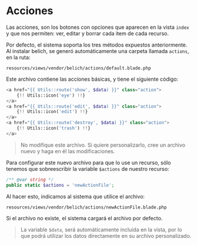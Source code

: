 # Acciones

Las acciones, son los botones con opciones que aparecen en la vista `index` y que nos permiten: ver, editar y borrar cada item de cada recurso.

Por defecto, el sistema soporta los tres métodos expuestos anteriormente. Al instalar belich, se generó automáticamente una carpeta llamada `actions`, en la ruta:

`resources/views/vendor/belich/actions/default.blade.php`

Este archivo contiene las acciones básicas, y tiene el siguiente código:

```php
<a href="{{ Utils::route('show', $data) }}" class="action">
    {!! Utils::icon('eye') !!}
</a>
<a href="{{ Utils::route('edit', $data) }}" class="action">
    {!! Utils::icon('edit') !!}
</a>
<a href="{{ Utils::route('destroy', $data) }}" class="action">
    {!! Utils::icon('trash') !!}
</a>
```

>No modifique este archivo. Si quiere personalizarlo, cree un archivo nuevo y haga en él las modificaciones.

Para configurar este nuevo archivo para que lo use un recurso, sólo tenemos que sobreescribir la variable `$actions` de nuestro recurso:

```php
/** @var string */
public static $actions = 'newActionFile';
```

Al hacer esto, indicamos al sistema que utilice el archivo:

`resources/views/vendor/belich/actions/newActionFile.blade.php`

Si el archivo no existe, el sistema cargará el archivo por defecto.

>La variable `$data`, será automáticamente incluida en la vista, por lo que podrá utilizar los datos directamente en su archivo personalizado.
